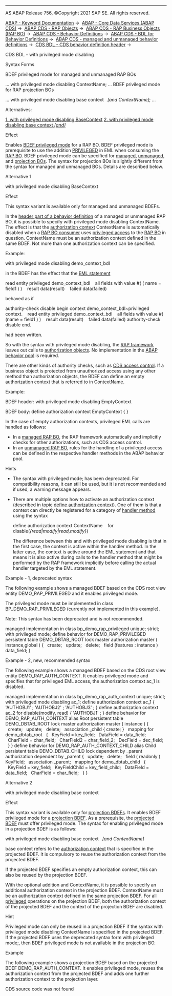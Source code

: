   

* * *

AS ABAP Release 756, ©Copyright 2021 SAP SE. All rights reserved.

[ABAP - Keyword Documentation](javascript:call_link\('abenabap.htm'\)) →  [ABAP - Core Data Services (ABAP CDS)](javascript:call_link\('abencds.htm'\)) →  [ABAP CDS - RAP Objects](javascript:call_link\('abencds_rap_objects.htm'\)) →  [ABAP CDS - RAP Business Objects (RAP BO)](javascript:call_link\('abencds_rap_business_objects.htm'\)) →  [ABAP CDS - Behavior Definitions](javascript:call_link\('abencds_bdef.htm'\)) →  [ABAP CDS - BDL for Behavior Definitions](javascript:call_link\('abenbdl.htm'\)) →  [ABAP CDS - managed and unmanaged behavior definitions](javascript:call_link\('abenbdl_rap_bo.htm'\)) →  [CDS BDL - CDS behavior definition header](javascript:call_link\('abenbdl_bdef_header.htm'\)) → 

CDS BDL - with privileged mode disabling

Syntax Forms

BDEF privileged mode for managed and unmanaged RAP BOs

...
with privileged mode disabling ContextName;
...
BDEF privileged mode for RAP projection BOs

...
with privileged mode disabling base context
  *\[*and ContextName*\]*;
...

Alternatives:

[1\. with privileged mode disabling BaseContext](#!ABAP_ALTERNATIVE_1@1@)
[2\. with privileged mode disabling base context *\[*and*\]*](#!ABAP_ALTERNATIVE_2@2@)

Effect

Enables [BDEF privileged mode](javascript:call_link\('abenrap_privileged_mode_glosry.htm'\) "Glossary Entry") for a RAP BO. BDEF privileged mode is prerequisite to use the addition [PRIVILEGED](javascript:call_link\('abapeml_privileged.htm'\)) in EML when consuming the [RAP BO](javascript:call_link\('abenrap_bo_glosry.htm'\) "Glossary Entry"). BDEF privileged mode can be specified for [managed](javascript:call_link\('abenmanaged_rap_bo_glosry.htm'\) "Glossary Entry"), [unmanaged](javascript:call_link\('abenunmanaged_rap_bo_glosry.htm'\) "Glossary Entry"), and [projection BOs](javascript:call_link\('abencds_proj_bdef_glosry.htm'\) "Glossary Entry"). The syntax for projection BOs is slightly different from the syntax for managed and unmanaged BOs. Details are described below.

Alternative 1   

with privileged mode disabling BaseContext

Effect

This syntax variant is available only for managed and unmanaged BDEFs.

In the [header part of a behavior definition](javascript:call_link\('abencds_bdef_header_glosry.htm'\) "Glossary Entry") of a managed or unmanaged RAP BO, it is possible to specify with privileged mode disabling ContextName. The effect is that the [authorization context](javascript:call_link\('abencds_auth_context_glosry.htm'\) "Glossary Entry") ContextName is automatically disabled when a [RAP BO consumer](javascript:call_link\('abenrap_bo_consumer_glosry.htm'\) "Glossary Entry") uses [privileged access](javascript:call_link\('abapeml_privileged.htm'\)) to the [RAP BO](javascript:call_link\('abenrap_bo_glosry.htm'\) "Glossary Entry") in question. ContextName must be an authorization context defined in the same BDEF. Not more than one authorization context can be specified.

Example:

with privileged mode disabling demo\_context\_bdl

in the BDEF has the effect that the [EML statement](javascript:call_link\('abenaeml_glosry.htm'\) "Glossary Entry")

read entity privileged demo\_context\_bdl
   all fields with value #( ( name = field1 ) )
   result data(result)
   failed data(failed)

behaved as if

authority-check disable begin context demo\_context\_bdl~privileged context.
   read entity privileged demo\_context\_bdl
   all fields with value #( (name = field1 ) )
   result data(result)
   failed data(failed)
authority-check disable end.

had been written.

So with the syntax with privileged mode disabling, the [RAP framework](javascript:call_link\('abenrap_framework_glosry.htm'\) "Glossary Entry") leaves out calls to [authorization objects](javascript:call_link\('abenauthorization_object_glosry.htm'\) "Glossary Entry"). No implementation in the [ABAP behavior pool](javascript:call_link\('abenbehavior_pool_glosry.htm'\) "Glossary Entry") is required.

There are other kinds of authority checks, such as [CDS access control](javascript:call_link\('abencds_access_control_glosry.htm'\) "Glossary Entry"). If a business object is protected from unauthorized access using any other method than authorization objects, the BDEF can define an empty authorization context that is referred to in ContextName.

Example:

BDEF header: with privileged mode disabling EmptyContext

BDEF body: define authorization context EmptyContext { }

In the case of empty authorization contexts, privileged EML calls are handled as follows:

-   In a [managed RAP BO](javascript:call_link\('abenmanaged_rap_bo_glosry.htm'\) "Glossary Entry"), the RAP framework automatically and implicitly checks for other authorizations, such as CDS access control.
-   In an [unmanaged RAP BO](javascript:call_link\('abenunmanaged_rap_bo_glosry.htm'\) "Glossary Entry"), rules for the handling of a privileged access can be defined in the respective handler methods in the ABAP behavior pool.

Hints

-   The syntax with privileged mode; has been deprecated. For compatibility reasons, it can still be used, but it is not recommended and if used, a warning message appears.
-   There are multiple options how to activate an authorization context (described in topic [define authorization context](javascript:call_link\('abenbdl_authorization_context.htm'\))). One of them is that a context can directly be registered for a category of [handler method](javascript:call_link\('abenabp_handler_method_glosry.htm'\) "Glossary Entry") using the syntax
    
    define authorization context ContextName
       for disable(*{*read*|*modify*|*read,modify*}*)
    
    The difference between this and with privileged mode disabling is that in the first case, the context is active within the handler method. In the latter case, the context is active around the EML statement and that means it is also active during calls to the handler method that might be performed by the RAP framework implicitly before calling the actual handler targeted by the EML statement.
    

Example - 1, deprecated syntax

The following example shows a managed BDEF based on the CDS root view entity DEMO\_RAP\_PRIVILEGED and it enables privileged mode.

The privileged mode must be implemented in class BP\_DEMO\_RAP\_PRIVILEGED (currently not implemented in this example).

Note: This syntax has been deprecated and is not recommended.

managed implementation in class bp\_demo\_rap\_privileged unique;
strict;
with privileged mode;
define behavior for DEMO\_RAP\_PRIVILEGED
persistent table DEMO\_DBTAB\_ROOT
lock master
authorization master ( instance,global )
{
  create;
  update;
  delete;
  field (features : instance ) data\_field;
}

Example - 2, new, recommended syntax

The following example shows a managed BDEF based on the CDS root view entity DEMO\_RAP\_AUTH\_CONTEXT. It enables privileged mode and specifies that for privileged EML access, the authorization context ac\_1 is disabled.

managed implementation in class bp\_demo\_rap\_auth\_context unique;
strict;
with privileged mode disabling ac\_1;
define authorization context ac\_1
{
'AUTHOBJ1' ;
'AUTHOBJ2' ;
'AUTHOBJ3' ;
}
define authorization context ac\_2
for disable(modify, read)
{
'AUTHOBJ1' ;
}
define behavior for DEMO\_RAP\_AUTH\_CONTEXT alias Root
persistent table DEMO\_DBTAB\_ROOT
lock master
authorization master ( instance )
{
  create;
  update;
  delete;
  association \_child { create; }
  mapping for demo\_dbtab\_root
  {
  KeyField = key\_field;
  DataField = data\_field;
  CharField = char\_field;
  CharField2 = char\_field\_2;
  DecField = dec\_field;
  }
}
define behavior for DEMO\_RAP\_AUTH\_CONTEXT\_CHILD alias Child
persistent table DEMO\_DBTAB\_CHILD
lock dependent by \_parent
authorization dependent by \_parent
{
  update;
  delete;
  field ( readonly ) KeyField;
  association \_parent;
  mapping for demo\_dbtab\_child
  {
  KeyField = key\_field;
  KeyFieldChild = key\_field\_child;
  DataField = data\_field;
  CharField = char\_field;
  }
}

Alternative 2   

with privileged mode disabling base context

Effect

This syntax variant is available only for [projection BDEFs](javascript:call_link\('abencds_proj_bdef_glosry.htm'\) "Glossary Entry"). It enables BDEF privileged mode for a [projection BDEF](javascript:call_link\('abencds_proj_bdef_glosry.htm'\) "Glossary Entry"). As a prerequisite, the [projected BDEF](javascript:call_link\('abenrap_projection_bo_glosry.htm'\) "Glossary Entry") must offer privileged mode. The syntax for enabling privileged mode in a projection BDEF is as follows:

with privileged mode disabling base context
  *\[*and ContextName*\]*

base context refers to the [authorization context](javascript:call_link\('abenbdl_authorization_context.htm'\)) that is specified in the projected BDEF. It is compulsory to reuse the authorization context from the projected BDEF.

If the projected BDEF specifies an empty authorization context, this can also be reused by the projection BDEF.

With the optional addition and ContextName, it is possible to specify an additional authorization context in the projection BDEF. ContextName must be an authorization context defined in the same projection BDEF. For all [privileged](javascript:call_link\('abapeml_privileged.htm'\)) operations on the projection BDEF, both the authorization context of the projected BDEF and the context of the projection BDEF are disabled.

Hint

Privileged mode can only be reused in a projection BDEF if the syntax with privileged mode disabling ContextName is specified in the projected BDEF. If the projected BDEF uses the deprecated syntax form with privileged mode;, then BDEF privileged mode is not available in the projection BO.

Example

The following example shows a projection BDEF based on the projected BDEF DEMO\_RAP\_AUTH\_CONTEXT. It enables privileged mode, reuses the authorization context from the projected BDEF and adds one further authorization context to the projection layer.

CDS source code was not found